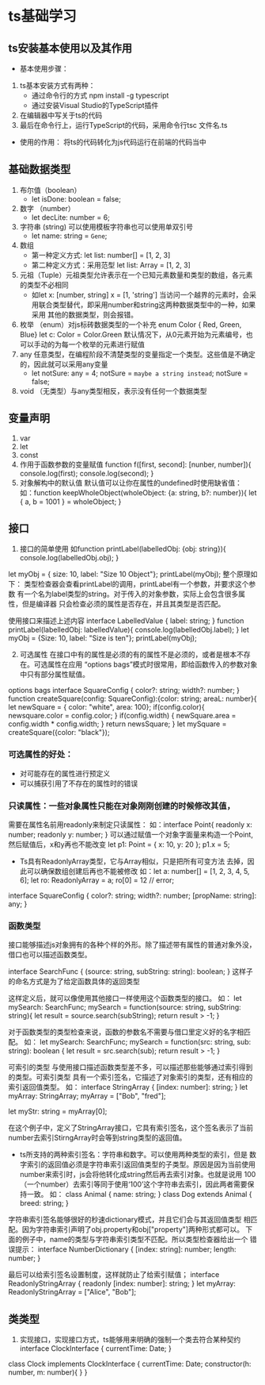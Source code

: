 # ts基础学习
## ts安装基本使用以及其作用
* 基本使用步骤：
1. ts基本安装方式有两种：
    * 通过命令行的方式 npm install -g typescript
    * 通过安装Visual Studio的TypeScript插件
2. 在编辑器中写关于ts的代码
3. 最后在命令行上，运行TypeScript的代码，采用命令行tsc 文件名.ts
* 使用的作用： 将ts的代码转化为js代码运行在前端的代码当中
 
## 基础数据类型
1. 布尔值（boolean）
    * let isDone: boolean = false;
2. 数字 （number）
    * let decLite: number = 6;
3. 字符串 (string) 可以使用模板字符串也可以使用单双引号
    * let name: string = `Gene`;
4. 数组
    * 第一种定义方式:
        let list: number[] = [1, 2, 3]
    * 第二种定义方式：采用范型
        let list: Array<number> = [1, 2, 3]
5. 元祖（Tuple）元祖类型允许表示在一个已知元素数量和类型的数组，各元素的类型不必相同
    * 如let x: [number, string]
      x = [1, 'string']
当访问一个越界的元素时，会采用联合类型替代，即采用number和string这两种数据类型中的一种，如果采用
其他的数据类型，则会报错。
6. 枚举 （enum）对js标砖数据类型的一个补充
enum Color { Red, Green, Blue}
let c: Color = Color.Green
默认情况下，从0元素开始为元素编号，也可以手动的为每一个枚举的元素进行赋值
7. any 任意类型，在编程阶段不清楚类型的变量指定一个类型。这些值是不确定的，因此就可以采用any变量
    * let notSure: any = 4;
    notSure = `maybe a string instead`;
    notSure = false;
8. void （无类型）与any类型相反，表示没有任何一个数据类型

## 变量声明
1. var
2. let 
3. const
4. 作用于函数参数的变量赋值
function f([first, second]: [nunber, number]){
    console.log(first);
    console.log(second);
}
5. 对象解构中的默认值
默认值可以让你在属性的undefined时使用缺省值：
如：function keepWholeObject(wholeObject: {a: string, b?: number}){
    let { a, b = 1001 } = wholeObject;
}

## 接口
1. 接口的简单使用
如function printLabel(labelledObj: {obj: string}){
    console.log(labelledObj.obj);
}

let myObj = { size: 10, label: "Size 10 Object"};
printLabel(myObj);
整个原理如下：
类型检查器会查看printLabel的调用，printLabel有一个参数，并要求这个参数
有一个名为label类型的string。对于传入的对象参数，实际上会包含很多属性，但是编译器
只会检查必须的属性是否存在，并且其类型是否匹配。

使用接口来描述上述内容
interface LabelledValue {
    label: string;
}
function printLabel(labelledObj: labelledValue){
    console.log(labelledObj.label);
}
let myObj = {Size: 10, label: "Size is ten"};
printLabel(myObj);

2. 可选属性
在接口中有的属性是必须的有的属性不是必须的，或者是根本不存在。可选属性在应用
“options bags”模式时很常用，即给函数传入的参数对象中只有部分属性赋值。

options bags
interface SquareConfig {
    color?: string;
    width?: number;
}
function createSquare(config: SquareConfig):{color: string; areaL: number}{
    let newSquare = { color: "white", area: 100};
    if(config.color){
        newsquare.color = config.color;
    }
    if(config.width) {
        newSquare.area = config.width * config.width;
    }
    return newsSquare;
}
let mySquare = createSquare({color: "black"});

### 可选属性的好处：
* 对可能存在的属性进行预定义
* 可以捕获引用了不存在的属性时的错误
### 只读属性：一些对象属性只能在对象刚刚创建的时候修改其值，
需要在属性名前用readonly来制定只读属性：
如：interface Point{
    readonly x: number;
    readonly y: number;
}
可以通过赋值一个对象字面量来构造一个Point,然后赋值后，x和y再也不能改变
let p1: Point = { x: 10, y: 20 };
p1.x = 5;
* Ts具有ReadonlyArray<T>类型，它与Array<T>相似，只是把所有可变方法
去掉，因此可以确保数组创建后再也不能被修改
如：let a: number[] = [1, 2, 3, 4, 5, 6];
let ro: ReadonlyArray<number> = a;
ro[0] = 12 // error;

interface SquareConfig {
    color?: string;
    width?: number;
    [propName: string]: any;
}

### 函数类型
接口能够描述js对象拥有的各种个样的外形。除了描述带有属性的普通对象外没，
借口也可以描述函数类型。

interface SearchFunc {
    (source: string, subString: string): boolean;
}
这样子的命名方式是为了给定函数具体的返回类型

这样定义后，就可以像使用其他接口一样使用这个函数类型的接口。
如：
let mySearch: SearchFunc;
mySearch = function(source: string, subString: string){
    let result = source.search(subString);
    return result > -1;
}

对于函数类型的类型检查来说，函数的参数名不需要与借口里定义好的名字相匹配。
如：
let mySearch: SearchFunc;
mySearch = function(src: string, sub: string): boolean {
    let result = src.search(sub);
    return result > -1;
}

可索引的类型
与使用接口描述函数类型差不多，可以描述那些能够通过索引得到的类型。可索引类型
具有一个索引签名，它描述了对象索引的类型，还有相应的索引返回值类型。
如：
interface StringArray {
    [index: number]: string;
}
let myArray: StringArray;
myArray = ["Bob", "fred"];

let myStr: string = myArray[0];

在这个例子中，定义了StringArray接口，它具有索引签名，这个签名表示了当前
number去索引StirngArray时会等到string类型的返回值。

* ts所支持的两种索引签名：字符串和数字。可以使用两种类型的索引，但是
数字索引的返回值必须是字符串索引返回值类型的子类型。原因是因为当前使用
number来索引时，js会将他转化成string然后再去索引对象。也就是说用
100（一个number）去索引等同于使用‘100’这个字符串去索引，因此两者需要保持一致。
如：
class Animal {
    name: string;
}
class Dog extends Animal {
    breed: string;
}

字符串索引签名能够很好的秒速dictionary模式，并且它们会与其返回值类型
相匹配。因为字符串索引声明了obj.property和obj["property"]两种形式都可以。
下面的例子中，name的类型与字符串索引类型不匹配。所以类型检查器给出一个
错误提示：
interface NumberDictionary {
    [index: string]: number;
    length: number;
}

最后可以给索引签名设置制度，这样就防止了给索引赋值；
interface ReadonlyStringArray {
    readonly [index: number]: string;
}
let myArray: ReadonlyStringArray = ["Alice", "Bob"];

## 类类型
1. 实现接口，实现接口方式，ts能够用来明确的强制一个类去符合某种契约
interface ClockInterface {
    currentTime: Date;
}

class Clock implements ClockInterface {
    currentTime: Date;
    constructor(h: number, m: number){ }
}










